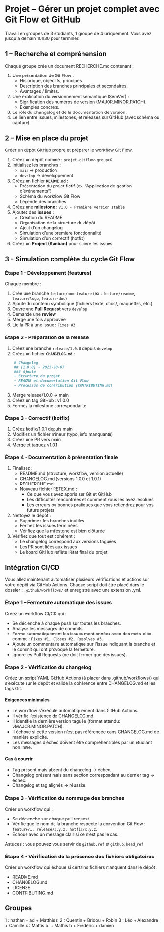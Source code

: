 # Projet – Gérer un projet complet avec Git Flow et GitHub

Travail en groupes de 3 étudiants, 1 groupe de 4 uniquement. Vous avez jusqu'à demain 10h30 pour terminer.

## 1 – Recherche et compréhension

Chaque groupe crée un document RECHERCHE.md contenant :

1. Une présentation de Git Flow :
    - Historique, objectifs, principes.
    - Description des branches principales et secondaires.
    - Avantages / limites.
2. Une explication du versionnement sémantique (SemVer) :
    - Signification des numéros de version (MAJOR.MINOR.PATCH).
    - Exemples concrets.
3. Le rôle du changelog et de la documentation de version.
4. Le lien entre issues, milestones, et releases sur GitHub (avec schéma ou capture).

## 2 – Mise en place du projet

Créer un dépôt GitHub propre et préparer le workflow Git Flow.

1. Créez un dépôt nommé : `projet-gitflow-groupeX`
2. Initialisez les branches :
    - `main` → production  
    - `develop` → développement
3. Créez un fichier **`README.md`** :
    - Présentation du projet fictif (ex. “Application de gestion d’événements”)  
    - Schéma du workflow Git Flow  
    - Légende des branches
4. Créez une **milestone** : `v1.0 - Première version stable`
5. Ajoutez des **issues** :
    - Création du README  
    - Organisation de la structure du dépôt  
    - Ajout d’un changelog  
    - Simulation d’une première fonctionnalité  
    - Simulation d’un correctif (hotfix)
6. Créez un **Project (Kanban)** pour suivre les issues.

## 3 - Simulation complète du cycle Git Flow

### Étape 1 – Développement (features)

Chaque membre :
1. Crée une branche `feature/nom-feature` (ex : `feature/readme`, `feature/logo`, `feature-doc`)
2. Ajoute du contenu symbolique (fichiers texte, docs/, maquettes, etc.)
3. Ouvre une **Pull Request** vers `develop`
4. Demande une **review**
5. Merge une fois approuvée
6. Lie la PR à une issue : `Fixes #3`

### Étape 2 – Préparation de la release

1. Créez une branche `release/1.0.0` depuis `develop`
2. Créez un fichier **`CHANGELOG.md`** :
```markdown
    # Changelog
    ## [1.0.0] - 2025-10-07
    ### Ajouté
    - Structure du projet
    - README et documentation Git Flow
    - Processus de contribution (CONTRIBUTING.md)
```
3. Merge release/1.0.0 → main
4. Créez un tag GitHub : v1.0.0
5. Fermez la milestone correspondante

### Étape 3 – Correctif (hotfix)

1. Créez hotfix/1.0.1 depuis main
2. Modifiez un fichier mineur (typo, info manquante)
3. Créez une PR vers main
4. Merge et taguez v1.0.1

### Étape 4 - Documentation & présentation finale

1. Finalisez :
    - README.md (structure, workflow, version actuelle)
    - CHANGELOG.md (versions 1.0.0 et 1.0.1)
    - RECHERCHE.md
    - Nouveau fichier RETEX.md :
        - Ce que vous avez appris sur Git et GitHub
        - Les difficultés rencontrées et comment vous les avez résolues
        - Les erreurs ou bonnes pratiques que vous retiendrez pour vos futurs projets
2. Nettoyez le dépôt :
    - Supprimez les branches inutiles
    - Fermez les issues terminées
    - Vérifiez que la milestone est bien clôturée
3. Vérifiez que tout est cohérent :
    - Le changelog correspond aux versions taguées
    - Les PR sont liées aux issues
    - Le board GitHub reflète l’état final du projet

## Intégration CI/CD

Vous allez maintenant automatiser plusieurs vérifications et actions sur votre dépôt via GitHub Actions. Chaque script doit être placé dans le dossier : `.github/workflows/` et enregistré avec une extension .yml.

### Étape 1 – Fermeture automatique des issues

Créez un workflow CI/CD qui :

- Se déclenche à chaque push sur toutes les branches.
- Analyse les messages de commits.
- Ferme automatiquement les issues mentionnées avec des mots-clés comme : `Fixes #1, Closes #2, Resolves #3`.
- Ajoute un commentaire automatique sur l’issue indiquant la branche et le commit qui ont provoqué la fermeture.
- Ignore les Pull Requests (ne doit fermer que des issues).

### Étape 2 – Vérification du changelog

Créez un script YAML GitHub Actions (à placer dans .github/workflows/) qui s’exécute sur le dépôt et valide la cohérence entre CHANGELOG.md et les tags Git.

#### Exigences minimales

- Le workflow s’exécute automatiquement dans GitHub Actions.
- Il vérifie l’existence de CHANGELOG.md.
- Il identifie la dernière version taguée (format attendu: vMAJOR.MINOR.PATCH).
- Il échoue si cette version n’est pas référencée dans CHANGELOG.md de manière explicite.
- Les messages d’échec doivent être compréhensibles par un étudiant non initié.

#### Cas à couvrir

- Tag présent mais absent du changelog → échec.
- Changelog présent mais sans section correspondant au dernier tag → échec.
- Changelog et tag alignés → réussite.

### Étape 3 - Vérification du nommage des branches

Créer un workflow qui :

- Se déclenche sur chaque pull request.
- Vérifie que le nom de la branche respecte la convention Git Flow : `feature/…, release/x.y.z, hotfix/x.y.z`.
- Échoue avec un message clair si ce n’est pas le cas.

Astuces : vous pouvez vous servir de `github.ref` et `github.head_ref`

### Étape 4 - Vérification de la présence des fichiers obligatoires

Créer un workflow qui échoue si certains fichiers manquent dans le dépôt :

- README.md
- CHANGELOG.md
- LICENSE
- CONTRIBUTING.md

## Groupes 

1 : nathan + ad + Matthis r.
2 : Quentin + Bridou + Robin
3 : Léo + Alexandre + Camille
4 : Mattis b. + Mathis h + Frédéric + damien